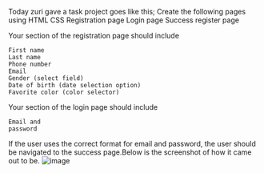 Today zuri gave a task project goes like this;
Create the following pages using HTML CSS
    Registration page
    Login page
    Success register page

   Your section of the registration page should include

    First name 
    Last name
    Phone number
    Email 
    Gender (select field)
    Date of birth (date selection option)
    Favorite color (color selector)

  Your section of the login page should include

    Email and
    password

If the user uses the correct format for email and password, the user should be navigated to the success page.Below is the screenshot of how it came out to be.
![image](https://user-images.githubusercontent.com/110998653/195168537-e164c664-ef06-4eba-a382-2ec3e62a9544.png)

